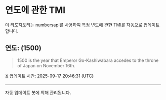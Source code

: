 
# 연도에 관한 TMI

이 리포지토리는 numbersapi를 사용하여 특정 년도에 관한 TMI를 자동으로 업데이트합니다.

## 연도: (1500)
> 1500 is the year that Emperor Go-Kashiwabara accedes to the throne of Japan on November 16th.

⏳ 업데이트 시간: 2025-09-17 20:46:31 (UTC)

---
자동 업데이트 봇에 의해 관리됩니다.
